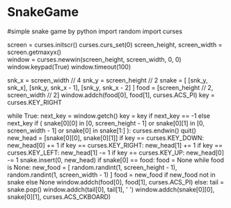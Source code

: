 # SnakeGame
#simple snake game by python
import random
import curses

screen = curses.initscr()
curses.curs_set(0)
screen_height, screen_width = screen.getmaxyx()  
window = curses.newwin(screen_height, screen_width, 0, 0)
window.keypad(True)
window.timeout(100)

snk_x = screen_width // 4
snk_y = screen_height // 2
snake = [
    [snk_y, snk_x],
    [snk_y, snk_x - 1],
    [snk_y, snk_x - 2]
]
food = [screen_height // 2, screen_width // 2]
window.addch(food[0], food[1], curses.ACS_PI)
key = curses.KEY_RIGHT

while True:
    next_key = window.getch()
    key = key if next_key == -1 else next_key
    if (
        snake[0][0] in [0, screen_height - 1]
        or snake[0][1] in [0, screen_width - 1]
        or snake[0] in snake[1:]
    ):
        curses.endwin()
        quit()
    new_head = [snake[0][0], snake[0][1]]
    if key == curses.KEY_DOWN:
        new_head[0] += 1
    if key == curses.KEY_RIGHT:
        new_head[1] += 1
    if key == curses.KEY_LEFT:
        new_head[1] -= 1
    if key == curses.KEY_UP:
        new_head[0] -= 1
    snake.insert(0, new_head)
    if snake[0] == food:
        food = None
        while food is None:
            new_food = [
                random.randint(1, screen_height - 1),
                random.randint(1, screen_width - 1)
            ]
            food = new_food if new_food not in snake else None
        window.addch(food[0], food[1], curses.ACS_PI)
    else:
        tail = snake.pop()
        window.addch(tail[0], tail[1], ' ')
    window.addch(snake[0][0], snake[0][1], curses.ACS_CKBOARD)
